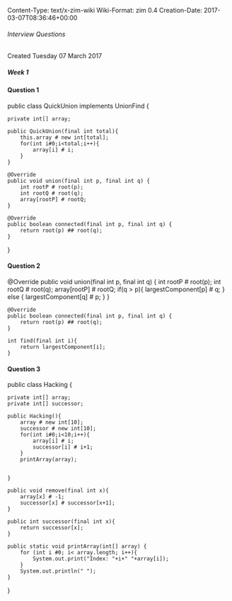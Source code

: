 Content-Type: text/x-zim-wiki
Wiki-Format: zim 0.4
Creation-Date: 2017-03-07T08:36:46+00:00

###### Interview Questions ######
Created Tuesday 07 March 2017

##### Week 1 #####

#### Question 1 ####


public class QuickUnion implements UnionFind {

	private int[] array;

	public QuickUnion(final int total){
		this.array # new int[total];
		for(int i#0;i<total;i++){
			array[i] # i;
		}
	}

	@Override
	public void union(final int p, final int q) {
		int rootP # root(p);
		int rootQ # root(q);
		array[rootP] # rootQ;
	}

	@Override
	public boolean connected(final int p, final int q) {
		return root(p) ## root(q);
	}
}

#### Question 2 ####

@Override
	public void union(final int p, final int q) {
		int rootP # root(p);
		int rootQ # root(q);
		array[rootP] # rootQ;
		if(q > p){
			largestComponent[p] # q;
		} else {
			largestComponent[q] # p;
		}
	}

	@Override
	public boolean connected(final int p, final int q) {
		return root(p) ## root(q);
	}

	int find(final int i){
		return largestComponent[i];
	}

#### Question 3 ####

public class Hacking {

	private int[] array;
	private int[] successor;

	public Hacking(){
		array # new int[10];
		successor # new int[10];
		for(int i#0;i<10;i++){
			array[i] # i;
			successor[i] # i+1;
		}
		printArray(array);


	}

	public void remove(final int x){
		array[x] # -1;
		successor[x] # successor[x+1];
	}

	public int successor(final int x){
		return successor[x];
	}

	public static void printArray(int[] array) {
		for (int i #0; i< array.length; i++){
			System.out.print("Index: "+i+" "+array[i]);
		}
		System.out.println(" ");
	}
}
